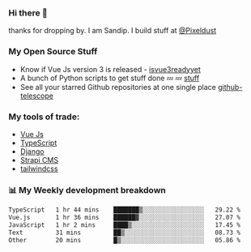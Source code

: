 ### Hi there 👋

thanks for dropping by.
I am Sandip. I build stuff at [@Pixeldust](github.com/pixeldust-in/)

###  **My Open Source Stuff**

 - Know if Vue Js version 3 is released -  [isvue3readyyet](https://github.com/sandiprb/isvue3readyyet)
 - A bunch of Python scripts to get stuff done 💤 💤 [stuff](https://github.com/sandiprb/stuff)
 - See all your starred Github repositories at one single place [github-telescope](https://github.com/sandiprb/github-telescope)



###  **My tools of trade:**
 - [Vue Js](https://github.com/vuejs/vue/)
 - [TypeScript](https://github.com/microsoft/TypeScript)
 - [Django](github.com/django/django)
 - [Strapi CMS](github.com/strapi/strapi)
 - [tailwindcss](https://github.com/tailwindlabs/tailwindcss)


###  📊 **My Weekly development breakdown**
<!--START_SECTION:waka-->

```txt
TypeScript   1 hr 44 mins    ███████▒░░░░░░░░░░░░░░░░░   29.22 %
Vue.js       1 hr 36 mins    ██████▓░░░░░░░░░░░░░░░░░░   27.07 %
JavaScript   1 hr 2 mins     ████▒░░░░░░░░░░░░░░░░░░░░   17.45 %
Text         31 mins         ██▒░░░░░░░░░░░░░░░░░░░░░░   08.73 %
Other        20 mins         █▒░░░░░░░░░░░░░░░░░░░░░░░   05.86 %
```

<!--END_SECTION:waka-->
